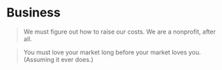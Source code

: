 # Business
> We must figure out how to raise our costs. We are a nonprofit, after all.

> You must love your market long before your market loves you. (Assuming it ever does.)